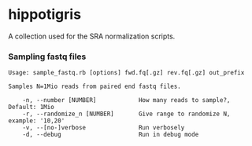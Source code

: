 hippotigris
===========

A collection used for the SRA normalization scripts.

### Sampling fastq files

    Usage: sample_fastq.rb [options] fwd.fq[.gz] rev.fq[.gz] out_prefix

    Samples N=1Mio reads from paired end fastq files.

        -n, --number [NUMBER]            How many reads to sample?, Default: 1Mio
        -r, --randomize_n [NUMBER]       Give range to randomize N, example: '10,20'
        -v, --[no-]verbose               Run verbosely
        -d, --debug                      Run in debug mode



